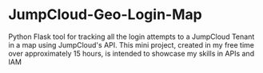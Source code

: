 # JumpCloud-Geo-Login-Map
Python Flask tool for tracking all the login attempts to a JumpCloud Tenant in a map using JumpCloud's API. This mini project, created in my free time over approximately 15 hours, is intended to showcase my skills in APIs and IAM
